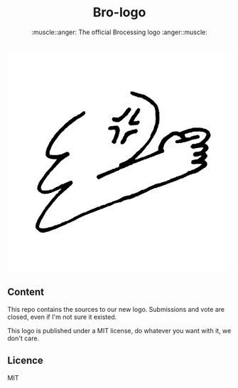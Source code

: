 <h1 align="center">Bro-logo</h1>
<div align="center">
:muscle::anger: The official Brocessing logo :anger::muscle:
</div>

<br/>

![The brocessing logo](https://github.com/brocessing/bro-logo/blob/master/logo_brocessing.png)

## Content

This repo contains the sources to our new logo. Submissions and vote are closed, even if I'm not sure it existed.

This logo is published under a MIT license, do whatever you want with it, we don't care.

## Licence

MIT